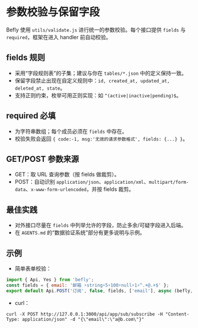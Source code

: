 # 参数校验与保留字段

Befly 使用 `utils/validate.js` 进行统一的参数校验。每个接口提供 `fields` 与 `required`，框架在进入 handler 前自动校验。

## fields 规则

-   采用“字段规则表”的子集；建议与你在 `tables/*.json` 中的定义保持一致。
-   保留字段禁止出现在自定义规则中：`id, created_at, updated_at, deleted_at, state`。
-   支持正则约束，枚举可用正则实现：如 `^(active|inactive|pending)$`。

## required 必填

-   为字符串数组；每个成员必须在 `fields` 中存在。
-   校验失败会返回 `{ code:-1, msg:'无效的请求参数格式', fields: {...} }`。

## GET/POST 参数来源

-   GET：取 URL 查询参数（按 fields 做裁剪）。
-   POST：自动识别 `application/json`、`application/xml`、`multipart/form-data`、`x-www-form-urlencoded`，并按 fields 裁剪。

## 最佳实践

-   对外接口尽量在 `fields` 中列举允许的字段，防止多余/可疑字段进入后端。
-   在 `AGENTS.md` 的“数据验证系统”部分有更多说明与示例。

## 示例

-   简单表单校验：

```js
import { Api, Yes } from 'befly';
const fields = { email: '邮箱 ⚡string⚡5⚡100⚡null⚡1⚡^.+@.+$' };
export default Api.POST('订阅', false, fields, ['email'], async (befly, ctx) => Yes('ok'));
```

-   curl：

```
curl -X POST http://127.0.0.1:3000/api/app/sub/subscribe -H "Content-Type: application/json" -d "{\"email\":\"a@b.com\"}"
```
